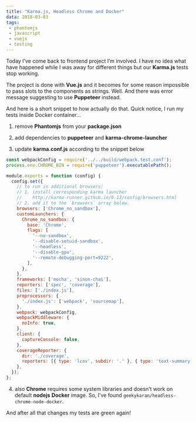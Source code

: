 ```yaml
---
title: "Karma.js, Headless Chrome and Docker"
data: 2018-03-03
tags: 
 - phantomjs
 - javascript
 - vuejs
 - testing
---
```


Today I’ve come back to frontend project I’m involved. I have no idea what have happened while I was away for different things but our **Karma.js** tests stop&nbsp;working.

The project is done with **Vue.js** and it becomes for some reason impossible to pass slots to the components as strings. Well. And there was error message suggesting to use **Puppeteer** instead.
<!-- more -->
And here is a short snippet to how actually do that. Quick notice, I run my tests inside Docker container…

1. remove **Phantomjs** from your **package.json**
2. add dependencies to **puppeteer** and **karma-chrome-launcher**

3. update **karma.conf.js** according to the snippet&nbsp;below

```javascript
const webpackConfig = require('../../build/webpack.test.conf');
process.env.CHROME_BIN = require('puppeteer').executablePath();

module.exports = function (config) {
  config.set({
    // to run in additional browsers:
    // 1. install corresponding karma launcher
    //    http://karma-runner.github.io/0.13/config/browsers.html
    // 2. add it to the `browsers` array below.
    browsers: ['Chrome_no_sandbox'],
    customLaunchers: {
      Chrome_no_sandbox: {
        base: 'Chrome',
        flags: [
          '--no-sandbox',
          '--disable-setuid-sandbox',
          '--headless',
          '--disable-gpu',
          '--remote-debugging-port=9222',
        ],
      },
    },
    frameworks: ['mocha', 'sinon-chai'],
    reporters: ['spec', 'coverage'],
    files: ['./index.js'],
    preprocessors: {
      './index.js': ['webpack', 'sourcemap'],
    },
    webpack: webpackConfig,
    webpackMiddleware: {
      noInfo: true,
    },
    client: {
      captureConsole: false,
    },
    coverageReporter: {
      dir: './coverage',
      reporters: [{ type: 'lcov', subdir: '.' }, { type: 'text-summary' }],
    },
  });
};
```

4. also **Chrome** requires some system libraries and doesn’t work on default **nodejs**  **Docker** image. So, I’ve found `geekykaran/headless-chrome-node-docker`.

And after all that changes my tests are green&nbsp;again!